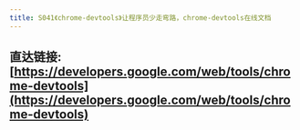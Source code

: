 ```yaml
---
title: S041《chrome-devtools》让程序员少走弯路，chrome-devtools在线文档
---
```


## 直达链接: [https://developers.google.com/web/tools/chrome-devtools](https://developers.google.com/web/tools/chrome-devtools)



